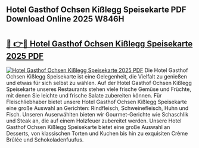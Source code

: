 ## Hotel Gasthof Ochsen Kißlegg Speisekarte PDF Download Online 2025 W846H

# <h2><a href="http://gc8gbc.nevu.top/?p=Hotel+Gasthof+Ochsen+Ki%c3%9flegg+Speisekarte">🔗 👉🔴 Hotel Gasthof Ochsen Kißlegg Speisekarte 2025 PDF</a></h2>

[![Hotel Gasthof Ochsen Kißlegg Speisekarte 2025 PDF](https://i.imgur.com/dBaPXMq.png)](http://gc8gbc.nevu.top/?p=Hotel+Gasthof+Ochsen+Ki%c3%9flegg+Speisekarte)
Die Hotel Gasthof Ochsen Kißlegg Speisekarte ist eine Gelegenheit, die Vielfalt zu genießen und etwas für sich selbst zu wählen. Auf der Hotel Gasthof Ochsen Kißlegg Speisekarte unseres Restaurants stehen viele frische Gemüse und Früchte, mit denen Sie leichte und frische Salate zubereiten können. Für Fleischliebhaber bietet unsere Hotel Gasthof Ochsen Kißlegg Speisekarte eine große Auswahl an Gerichten: Rindfleisch, Schweinefleisch, Huhn und Fisch. Unseren Auserwählten bieten wir Gourmet-Gerichte wie Schaschlik und Steak an, die auf einem Holzfeuer zubereitet werden. Unsere Hotel Gasthof Ochsen Kißlegg Speisekarte bietet eine große Auswahl an Desserts, von klassischen Torten und Kuchen bis hin zu exquisiten Crème Brûlée und Schokoladenfuufus.
